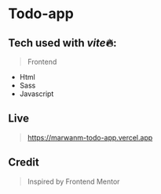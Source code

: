 # Todo-app

## Tech used with *vite*🔥:

> Frontend

-   Html
-   Sass
-   Javascript

## Live

> https://marwanm-todo-app.vercel.app

## Credit

> Inspired by Frontend Mentor